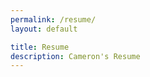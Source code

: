 ```yaml
---
permalink: /resume/
layout: default

title: Resume
description: Cameron's Resume
---
```



<div>
    <div style="display: grid;">
        <object class="title-image" data="/assets/images/AboutMe.svg" type="image/svg+xml"></object>
    </div>
    <div class="border flex flex-row border-radius-lg" style="max-width: 100%">
        <div id="adobe-dc-view" style="width: 800px;"></div>
		<script src="https://acrobatservices.adobe.com/view-sdk/viewer.js"></script>
		<script type="text/javascript">
			document.addEventListener("adobe_dc_view_sdk.ready", function(){ 
				var adobeDCView = new AdobeDC.View({clientId: "eac548ae89c941ffbbb543b2012b486b", divId: "adobe-dc-view"});
				adobeDCView.previewFile({
					content:{location: {url: "/assets/images/Resume.pdf"}},
					metaData:{fileName: "Resume.pdf"}
				}, {embedMode: "IN_LINE"});
			});
		</script>
    </div>
</div>

<div class="pt-12"></div>